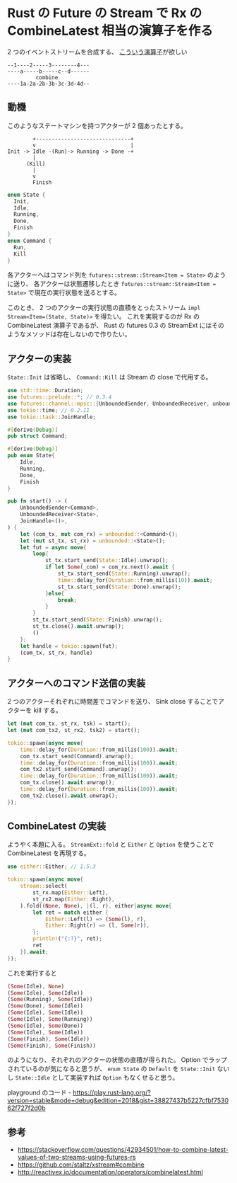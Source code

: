 # Rust の Future の Stream で Rx の CombineLatest 相当の演算子を作る
2 つのイベントストリームを合成する、 [こういう](http://reactivex.io/documentation/operators/combinelatest.html)[演算子](https://github.com/staltz/xstream#combine)が欲しい

```
--1----2-----3--------4---
----a-----b-----c--d------
         combine
----1a-2a-2b-3b-3c-3d-4d--
```

## 動機


このようなステートマシンを持つアクターが 2 個あったとする。

```
        +------------------------------+
        v                              |
Init -> Idle -(Run)-> Running -> Done -+
        |
      (Kill)
        |
        v
        Finish
```

```rust
enum State {
  Init,
  Idle,
  Running,
  Done,
  Finish
}
enum Command {
  Run,
  Kill
}
```

各アクターへはコマンド列を `futures::stream::Stream<Item = State>` のように送り、
各アクターは状態遷移したとき `futures::stream::Stream<Item = State>` で現在の実行状態を送るとする。

このとき、 2 つのアクターの実行状態の直積をとったストリーム `impl Stream<Item=(State, State)>` を得たい。
これを実現するのが Rx の CombineLatest 演算子であるが、 Rust の futures 0.3 の StreamExt にはそのようなメソッドは存在しないので作りたい。

## アクターの実装

`State::Init` は省略し、 `Command::Kill` は Stream の close で代用する。

```rust
use std::time::Duration;
use futures::prelude::*; // 0.3.4
use futures::channel::mpsc::{UnboundedSender, UnboundedReceiver, unbounded};
use tokio::time; // 0.2.11
use tokio::task::JoinHandle;

#[derive(Debug)]
pub struct Command;

#[derive(Debug)]
pub enum State{
    Idle,
    Running,
    Done,
    Finish
}

pub fn start() -> (
    UnboundedSender<Command>,
    UnboundedReceiver<State>,
    JoinHandle<()>,
) {
    let (com_tx, mut com_rx) = unbounded::<Command>();
    let (mut st_tx, st_rx) = unbounded::<State>();
    let fut = async move{
        loop{
            st_tx.start_send(State::Idle).unwrap();
            if let Some(_com) = com_rx.next().await {
                st_tx.start_send(State::Running).unwrap();
                time::delay_for(Duration::from_millis(10)).await;
                st_tx.start_send(State::Done).unwrap();
            }else{
                break;
            }
        }
        st_tx.start_send(State::Finish).unwrap();
        st_tx.close().await.unwrap();
        ()
    };
    let handle = tokio::spawn(fut);
    (com_tx, st_rx, handle)
}
```

## アクターへのコマンド送信の実装

2 つのアクターそれぞれに時間差でコマンドを送り、 Sink close することでアクターを kill する。

```rust
let (mut com_tx, st_rx, tsk) = start();
let (mut com_tx2, st_rx2, tsk2) = start();

tokio::spawn(async move{
    time::delay_for(Duration::from_millis(100)).await;
    com_tx.start_send(Command).unwrap();
    time::delay_for(Duration::from_millis(100)).await;
    com_tx2.start_send(Command).unwrap();
    time::delay_for(Duration::from_millis(100)).await;
    com_tx.close().await.unwrap();
    time::delay_for(Duration::from_millis(100)).await;
    com_tx2.close().await.unwrap();
});
```

## CombineLatest の実装
ようやく本題に入る。
`StreamExt::fold` と `Either` と `Option` を使うことで CombineLatest を再現する。

```rust
use either::Either; // 1.5.3

tokio::spawn(async move{
    stream::select(
        st_rx.map(Either::Left),
        st_rx2.map(Either::Right),
    ).fold((None, None), |(l, r), either|async move{
        let ret = match either {
            Either::Left(l) => (Some(l), r),
            Either::Right(r) => (l, Some(r)),
        };
        println!("{:?}", ret);
        ret
    }).await;
});
```

これを実行すると

```rust
(Some(Idle), None)
(Some(Idle), Some(Idle))
(Some(Running), Some(Idle))
(Some(Done), Some(Idle))
(Some(Idle), Some(Idle))
(Some(Idle), Some(Running))
(Some(Idle), Some(Done))
(Some(Idle), Some(Idle))
(Some(Finish), Some(Idle))
(Some(Finish), Some(Finish))
```

のようになり、それぞれのアクターの状態の直積が得られた。
Option でラップされているのが気になると思うが、 `enum State` の `Default` を `State::Init` ないし `State::Idle` として実装すれば `Option` もなくせると思う。


playground のコード - https://play.rust-lang.org/?version=stable&mode=debug&edition=2018&gist=38827437b5227cfbf753062f727f2d0b

## 参考

* https://stackoverflow.com/questions/42934501/how-to-combine-latest-values-of-two-streams-using-futures-rs
* https://github.com/staltz/xstream#combine
* http://reactivex.io/documentation/operators/combinelatest.html


